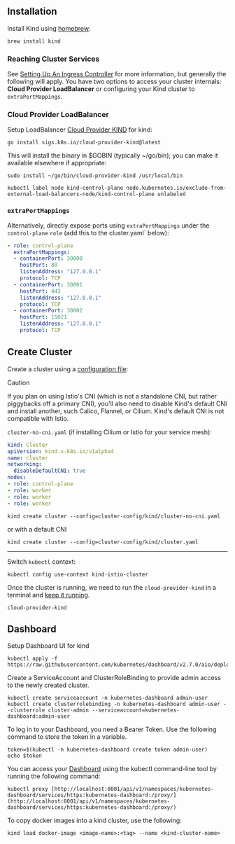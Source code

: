 ## Installation

Install Kind using [homebrew](https://formulae.brew.sh/formula/kind#default): 

```
brew install kind
```

### Reaching Cluster Services

See [Setting Up An Ingress Controller](https://kind.sigs.k8s.io/docs/user/ingress) for more information, but generally the following will apply.  You have two options to access your cluster internals: **Cloud Provider LoadBalancer** or configuring your Kind cluster to `extraPortMappings`.

### Cloud Provider LoadBalancer

Setup LoadBalancer [Cloud Provider KIND](https://kind.sigs.k8s.io/docs/user/loadbalancer/) for kind:

```
go install sigs.k8s.io/cloud-provider-kind@latest
```

This will install the binary in $GOBIN (typically ~/go/bin); you can make it available elsewhere if appropriate:

```
sudo install ~/go/bin/cloud-provider-kind /usr/local/bin
```

```shell
kubectl label node kind-control-plane node.kubernetes.io/exclude-from-external-load-balancers-node/kind-control-plane unlabeled
```


### `extraPortMappings`

Alternatively, directly expose ports using `extraPortMappings` under the `control-plane` `role` (add this to the cluster.yaml` below):

```yaml
- role: control-plane
  extraPortMappings:
  - containerPort: 30000
    hostPort: 80
    listenAddress: "127.0.0.1"
    protocol: TCP
  - containerPort: 30001
    hostPort: 443
    listenAddress: "127.0.0.1"
    protocol: TCP
  - containerPort: 30002
    hostPort: 15021
    listenAddress: "127.0.0.1"
    protocol: TCP
```

## Create Cluster

Create a cluster using a [configuration file](https://kind.sigs.k8s.io/docs/user/configuration/):

> [!CAUTION]
> If you plan on using Istio's CNI (which is not a standalone CNI, but rather piggybacks off a primary CNI), you'll also need to disable Kind's default CNI and install another, such Calico, Flannel, or Cilium.  Kind's default CNI is not compatible with Istio.

`cluster-no-cni.yaml` (if installing Cilium or Istio for your service mesh):
```yaml
kind: Cluster
apiVersion: kind.x-k8s.io/v1alpha4
name: cluster
networking:
  disableDefaultCNI: true
nodes:
- role: control-plane
- role: worker
- role: worker
- role: worker
```

```shell
kind create cluster --config=cluster-config/kind/cluster-no-cni.yaml
```

or with a default CNI

```shell
kind create cluster --config=cluster-config/kind/cluster.yaml
```

----

Switch `kubectl` context:

```
kubectl config use-context kind-istio-cluster
```

Once the cluster is running, we need to run the `cloud-provider-kind` in a terminal and [keep it running](https://github.com/kubernetes-sigs/cloud-provider-kind?tab=readme-ov-file#install).

```
cloud-provider-kind
```

## Dashboard



Setup Dashboard UI for kind

```
kubectl apply -f https://raw.githubusercontent.com/kubernetes/dashboard/v2.7.0/aio/deploy/recommended.yaml
```

Create a ServiceAccount and ClusterRoleBinding to provide admin access to the newly created cluster.

```
kubectl create serviceaccount -n kubernetes-dashboard admin-user
kubectl create clusterrolebinding -n kubernetes-dashboard admin-user --clusterrole cluster-admin --serviceaccount=kubernetes-dashboard:admin-user
```

To log in to your Dashboard, you need a Bearer Token. Use the following command to store the token in a variable.

```
token=$(kubectl -n kubernetes-dashboard create token admin-user)
echo $token
```

You can access your [Dashboard](https://istio.io/latest/docs/setup/platform-setup/kind/#setup-dashboard-ui-for-kind) using the kubectl command-line tool by running the following command:

```
kubectl proxy [http://localhost:8001/api/v1/namespaces/kubernetes-dashboard/services/https:kubernetes-dashboard:/proxy/](http://localhost:8001/api/v1/namespaces/kubernetes-dashboard/services/https:kubernetes-dashboard:/proxy/)
```

To copy docker images into a kind cluster, use the following:

```shell
kind load docker-image <image-name>:<tag> --name <kind-cluster-name>
```
